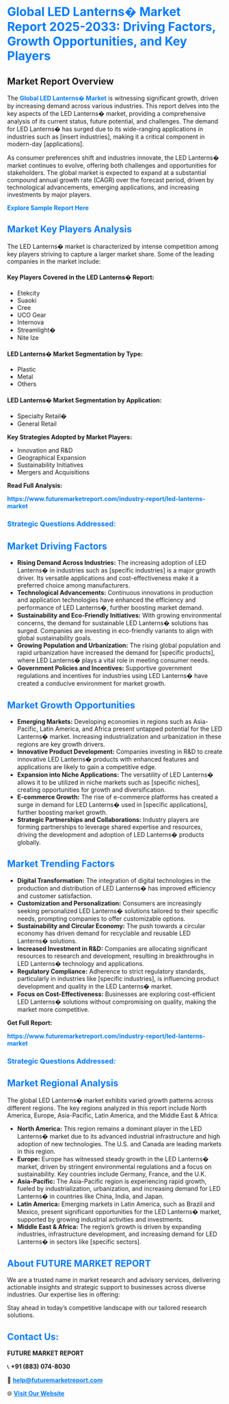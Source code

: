 <h1 style="color: #007BFF;">Global LED Lanterns� Market Report 2025-2033: Driving Factors, Growth Opportunities, and Key Players</h1>

<section id="overview">
<h2>Market Report Overview</h2>
<p>The <a href="https://www.futuremarketreport.com/industry-report/led-lanterns-market" style="color: #007BFF; text-decoration: none;"><strong>Global LED Lanterns� Market</strong></a> is witnessing significant growth, driven by increasing demand across various industries. This report delves into the key aspects of the LED Lanterns� market, providing a comprehensive analysis of its current status, future potential, and challenges. The demand for LED Lanterns� has surged due to its wide-ranging applications in industries such as [insert industries], making it a critical component in modern-day [applications].</p>
<p>As consumer preferences shift and industries innovate, the LED Lanterns� market continues to evolve, offering both challenges and opportunities for stakeholders. The global market is expected to expand at a substantial compound annual growth rate (CAGR) over the forecast period, driven by technological advancements, emerging applications, and increasing investments by major players.</p>
</section>

<section id="overview">
<p><a href="https://www.futuremarketreport.com/request-sample/reportId=34694" style="color: #007BFF; text-decoration: none;"><strong>Explore Sample Report Here</strong></a></p>
</section>

<section id="key-players">
<h2 style="color: #007BFF;">Market Key Players Analysis</h2>
<p>The LED Lanterns� market is characterized by intense competition among key players striving to capture a larger market share. Some of the leading companies in the market include:</p>
<h4>Key Players Covered in the LED Lanterns� Report:</h4>
<ul><li>Etekcity</li><li>Suaoki</li><li>Cree</li><li>UCO Gear</li><li>Internova</li><li>Streamlight�</li><li>Nite Ize</li></ul>
<h4>LED Lanterns� Market Segmentation by Type:</h4>
<ul><li>Plastic</li><li>Metal</li><li>Others</li></ul>

<h4>LED Lanterns� Market Segmentation by Application:</h4>
<ul><li>Specialty Retail�</li><li>General Retail</li></ul>
<p><strong>Key Strategies Adopted by Market Players:</strong></p>
<ul>
<li>Innovation and R&D</li>
<li>Geographical Expansion</li>
<li>Sustainability Initiatives</li>
<li>Mergers and Acquisitions</li>
</ul>
</section>

<section>
<p><strong>Read Full Analysis: </strong></p><a href="https://www.futuremarketreport.com/industry-report/led-lanterns-market" style="color: #007BFF; text-decoration: none;"><strong>https://www.futuremarketreport.com/industry-report/led-lanterns-market</strong></a>
<h3 style="color: #007BFF;">Strategic Questions Addressed:</h3>
</section>

<section id="driving-factors">
<h2 style="color: #007BFF;">Market Driving Factors</h2>
<ul>
<li><strong>Rising Demand Across Industries:</strong> The increasing adoption of LED Lanterns� in industries such as [specific industries] is a major growth driver. Its versatile applications and cost-effectiveness make it a preferred choice among manufacturers.</li>
<li><strong>Technological Advancements:</strong> Continuous innovations in production and application technologies have enhanced the efficiency and performance of LED Lanterns�, further boosting market demand.</li>
<li><strong>Sustainability and Eco-Friendly Initiatives:</strong> With growing environmental concerns, the demand for sustainable LED Lanterns� solutions has surged. Companies are investing in eco-friendly variants to align with global sustainability goals.</li>
<li><strong>Growing Population and Urbanization:</strong> The rising global population and rapid urbanization have increased the demand for [specific products], where LED Lanterns� plays a vital role in meeting consumer needs.</li>
<li><strong>Government Policies and Incentives:</strong> Supportive government regulations and incentives for industries using LED Lanterns� have created a conducive environment for market growth.</li>
</ul>
</section>

<section id="growth-opportunities">
<h2 style="color: #007BFF;">Market Growth Opportunities</h2>
<ul>
<li><strong>Emerging Markets:</strong> Developing economies in regions such as Asia-Pacific, Latin America, and Africa present untapped potential for the LED Lanterns� market. Increasing industrialization and urbanization in these regions are key growth drivers.</li>
<li><strong>Innovative Product Development:</strong> Companies investing in R&D to create innovative LED Lanterns� products with enhanced features and applications are likely to gain a competitive edge.</li>
<li><strong>Expansion into Niche Applications:</strong> The versatility of LED Lanterns� allows it to be utilized in niche markets such as [specific niches], creating opportunities for growth and diversification.</li>
<li><strong>E-commerce Growth:</strong> The rise of e-commerce platforms has created a surge in demand for LED Lanterns� used in [specific applications], further boosting market growth.</li>
<li><strong>Strategic Partnerships and Collaborations:</strong> Industry players are forming partnerships to leverage shared expertise and resources, driving the development and adoption of LED Lanterns� products globally.</li>
</ul>
</section>

<section id="trending-factors">
<h2 style="color: #007BFF;">Market Trending Factors</h2>
<ul>
<li><strong>Digital Transformation:</strong> The integration of digital technologies in the production and distribution of LED Lanterns� has improved efficiency and customer satisfaction.</li>
<li><strong>Customization and Personalization:</strong> Consumers are increasingly seeking personalized LED Lanterns� solutions tailored to their specific needs, prompting companies to offer customizable options.</li>
<li><strong>Sustainability and Circular Economy:</strong> The push towards a circular economy has driven demand for recyclable and reusable LED Lanterns� solutions.</li>
<li><strong>Increased Investment in R&D:</strong> Companies are allocating significant resources to research and development, resulting in breakthroughs in LED Lanterns� technology and applications.</li>
<li><strong>Regulatory Compliance:</strong> Adherence to strict regulatory standards, particularly in industries like [specific industries], is influencing product development and quality in the LED Lanterns� market.</li>
<li><strong>Focus on Cost-Effectiveness:</strong> Businesses are exploring cost-efficient LED Lanterns� solutions without compromising on quality, making the market more competitive.</li>
</ul>
</section>

<section>
<p><strong>Get Full Report: </strong></p><a href="https://www.futuremarketreport.com/industry-report/led-lanterns-market" style="color: #007BFF; text-decoration: none;"><strong>https://www.futuremarketreport.com/industry-report/led-lanterns-market</strong></a>
<h3 style="color: #007BFF;">Strategic Questions Addressed:</h3>
</section>


<section id="regional-analysis">
<h2 style="color: #007BFF;">Market Regional Analysis</h2>
<p>The global LED Lanterns� market exhibits varied growth patterns across different regions. The key regions analyzed in this report include North America, Europe, Asia-Pacific, Latin America, and the Middle East & Africa:</p>
<ul>
<li><strong>North America:</strong> This region remains a dominant player in the LED Lanterns� market due to its advanced industrial infrastructure and high adoption of new technologies. The U.S. and Canada are leading markets in this region.</li>
<li><strong>Europe:</strong> Europe has witnessed steady growth in the LED Lanterns� market, driven by stringent environmental regulations and a focus on sustainability. Key countries include Germany, France, and the U.K.</li>
<li><strong>Asia-Pacific:</strong> The Asia-Pacific region is experiencing rapid growth, fueled by industrialization, urbanization, and increasing demand for LED Lanterns� in countries like China, India, and Japan.</li>
<li><strong>Latin America:</strong> Emerging markets in Latin America, such as Brazil and Mexico, present significant opportunities for the LED Lanterns� market, supported by growing industrial activities and investments.</li>
<li><strong>Middle East & Africa:</strong> The region’s growth is driven by expanding industries, infrastructure development, and increasing demand for LED Lanterns� in sectors like [specific sectors].</li>
</ul>
</section>

<footer>
<h2 style="color: #007BFF;">About FUTURE MARKET REPORT</h2>
<p>We are a trusted name in market research and advisory services, delivering actionable insights and strategic support to businesses across diverse industries. Our expertise lies in offering:</p>

<p>Stay ahead in today’s competitive landscape with our tailored research solutions.</p>

<h2 style="color: #007BFF;">Contact Us:</h2>
<p><strong>FUTURE MARKET REPORT</strong></p>
<p>📞 <strong>+91 (883) 074-8030</strong></p>
<p>📧 <strong><a href="mailto:help@futuremarketreport.com" style="color: #007BFF;">help@futuremarketreport.com</a></strong></p>
<p>🌐 <strong><a href="https://www.futuremarketreport.com/" style="color: #007BFF;">Visit Our Website</a></strong></p>
</footer>